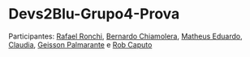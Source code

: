 # Devs2Blu-Grupo4-Prova

Participantes: [Rafael Ronchi](https://github.com/RafaelRonchi), [Bernardo Chiamolera](https://github.com/bchiamolera), [Matheus Eduardo](https://github.com/Buggyes), [Claudia](https://github.com/corecl4ud), [Geisson Palmarante](https://github.com/gpalmarante) e [Rob Caputo](https://github.com/rbcaputo)
